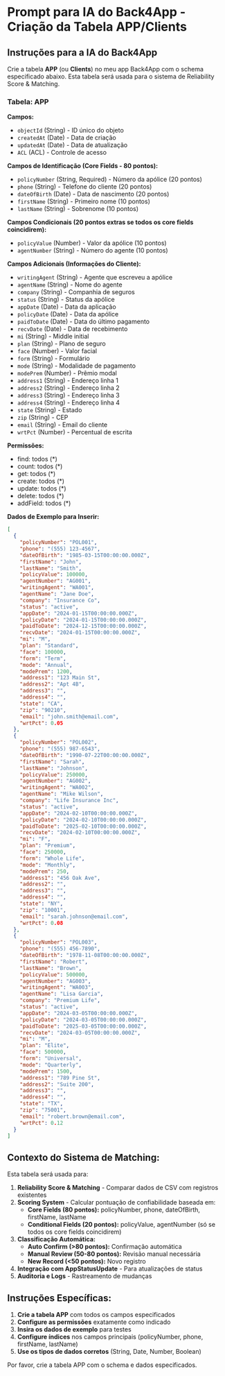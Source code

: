 # Prompt para IA do Back4App - Criação da Tabela APP/Clients

## Instruções para a IA do Back4App

Crie a tabela **APP** (ou **Clients**) no meu app Back4App com o schema especificado abaixo. Esta tabela será usada para o sistema de Reliability Score & Matching.

### Tabela: APP

**Campos:**
- `objectId` (String) - ID único do objeto
- `createdAt` (Date) - Data de criação
- `updatedAt` (Date) - Data de atualização
- `ACL` (ACL) - Controle de acesso

**Campos de Identificação (Core Fields - 80 pontos):**
- `policyNumber` (String, Required) - Número da apólice (20 pontos)
- `phone` (String) - Telefone do cliente (20 pontos)
- `dateOfBirth` (Date) - Data de nascimento (20 pontos)
- `firstName` (String) - Primeiro nome (10 pontos)
- `lastName` (String) - Sobrenome (10 pontos)

**Campos Condicionais (20 pontos extras se todos os core fields coincidirem):**
- `policyValue` (Number) - Valor da apólice (10 pontos)
- `agentNumber` (String) - Número do agente (10 pontos)

**Campos Adicionais (Informações do Cliente):**
- `writingAgent` (String) - Agente que escreveu a apólice
- `agentName` (String) - Nome do agente
- `company` (String) - Companhia de seguros
- `status` (String) - Status da apólice
- `appDate` (Date) - Data da aplicação
- `policyDate` (Date) - Data da apólice
- `paidToDate` (Date) - Data do último pagamento
- `recvDate` (Date) - Data de recebimento
- `mi` (String) - Middle initial
- `plan` (String) - Plano de seguro
- `face` (Number) - Valor facial
- `form` (String) - Formulário
- `mode` (String) - Modalidade de pagamento
- `modePrem` (Number) - Prêmio modal
- `address1` (String) - Endereço linha 1
- `address2` (String) - Endereço linha 2
- `address3` (String) - Endereço linha 3
- `address4` (String) - Endereço linha 4
- `state` (String) - Estado
- `zip` (String) - CEP
- `email` (String) - Email do cliente
- `wrtPct` (Number) - Percentual de escrita

**Permissões:**
- find: todos (*)
- count: todos (*)
- get: todos (*)
- create: todos (*)
- update: todos (*)
- delete: todos (*)
- addField: todos (*)

**Dados de Exemplo para Inserir:**
```json
[
  {
    "policyNumber": "POL001",
    "phone": "(555) 123-4567",
    "dateOfBirth": "1985-03-15T00:00:00.000Z",
    "firstName": "John",
    "lastName": "Smith",
    "policyValue": 100000,
    "agentNumber": "AG001",
    "writingAgent": "WA001",
    "agentName": "Jane Doe",
    "company": "Insurance Co",
    "status": "active",
    "appDate": "2024-01-15T00:00:00.000Z",
    "policyDate": "2024-01-15T00:00:00.000Z",
    "paidToDate": "2024-12-15T00:00:00.000Z",
    "recvDate": "2024-01-15T00:00:00.000Z",
    "mi": "M",
    "plan": "Standard",
    "face": 100000,
    "form": "Term",
    "mode": "Annual",
    "modePrem": 1200,
    "address1": "123 Main St",
    "address2": "Apt 4B",
    "address3": "",
    "address4": "",
    "state": "CA",
    "zip": "90210",
    "email": "john.smith@email.com",
    "wrtPct": 0.05
  },
  {
    "policyNumber": "POL002",
    "phone": "(555) 987-6543",
    "dateOfBirth": "1990-07-22T00:00:00.000Z",
    "firstName": "Sarah",
    "lastName": "Johnson",
    "policyValue": 250000,
    "agentNumber": "AG002",
    "writingAgent": "WA002",
    "agentName": "Mike Wilson",
    "company": "Life Insurance Inc",
    "status": "active",
    "appDate": "2024-02-10T00:00:00.000Z",
    "policyDate": "2024-02-10T00:00:00.000Z",
    "paidToDate": "2025-02-10T00:00:00.000Z",
    "recvDate": "2024-02-10T00:00:00.000Z",
    "mi": "F",
    "plan": "Premium",
    "face": 250000,
    "form": "Whole Life",
    "mode": "Monthly",
    "modePrem": 250,
    "address1": "456 Oak Ave",
    "address2": "",
    "address3": "",
    "address4": "",
    "state": "NY",
    "zip": "10001",
    "email": "sarah.johnson@email.com",
    "wrtPct": 0.08
  },
  {
    "policyNumber": "POL003",
    "phone": "(555) 456-7890",
    "dateOfBirth": "1978-11-08T00:00:00.000Z",
    "firstName": "Robert",
    "lastName": "Brown",
    "policyValue": 500000,
    "agentNumber": "AG003",
    "writingAgent": "WA003",
    "agentName": "Lisa Garcia",
    "company": "Premium Life",
    "status": "active",
    "appDate": "2024-03-05T00:00:00.000Z",
    "policyDate": "2024-03-05T00:00:00.000Z",
    "paidToDate": "2025-03-05T00:00:00.000Z",
    "recvDate": "2024-03-05T00:00:00.000Z",
    "mi": "M",
    "plan": "Elite",
    "face": 500000,
    "form": "Universal",
    "mode": "Quarterly",
    "modePrem": 1500,
    "address1": "789 Pine St",
    "address2": "Suite 200",
    "address3": "",
    "address4": "",
    "state": "TX",
    "zip": "75001",
    "email": "robert.brown@email.com",
    "wrtPct": 0.12
  }
]
```

## Contexto do Sistema de Matching:

Esta tabela será usada para:

1. **Reliability Score & Matching** - Comparar dados de CSV com registros existentes
2. **Scoring System** - Calcular pontuação de confiabilidade baseada em:
   - **Core Fields (80 pontos):** policyNumber, phone, dateOfBirth, firstName, lastName
   - **Conditional Fields (20 pontos):** policyValue, agentNumber (só se todos os core fields coincidirem)
3. **Classificação Automática:**
   - **Auto Confirm (>80 pontos):** Confirmação automática
   - **Manual Review (50-80 pontos):** Revisão manual necessária
   - **New Record (<50 pontos):** Novo registro
4. **Integração com AppStatusUpdate** - Para atualizações de status
5. **Auditoria e Logs** - Rastreamento de mudanças

## Instruções Específicas:

1. **Crie a tabela APP** com todos os campos especificados
2. **Configure as permissões** exatamente como indicado
3. **Insira os dados de exemplo** para testes
4. **Configure índices** nos campos principais (policyNumber, phone, firstName, lastName)
5. **Use os tipos de dados corretos** (String, Date, Number, Boolean)

Por favor, crie a tabela APP com o schema e dados especificados.
